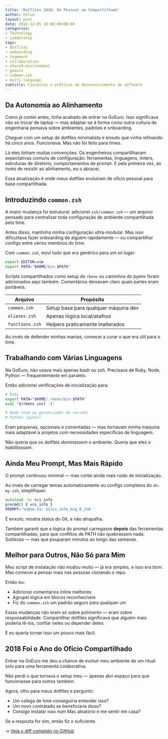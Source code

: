 ```yaml
---
title: 'Dotfiles 2018: Do Pessoal ao Compartilhado'
author: helio
layout: post
date: 2018-12-05 10:00:00+00:00
categories:
- Technology
- Leadership
tags:
- dotfiles
- onboarding
- teamwork
- collaboration
- shared-environment
- goeuro
- common-zsh
- multi-language
subtitle: Conceitos e práticas de desenvolvimento de software
---
```


## Da Autonomia ao Alinhamento

Como já contei antes, tinha acabado de entrar na GoEuro. Isso significava não só trocar de laptop — mas adaptar-se à forma como outra cultura de engenharia pensava sobre ambientes, padrões e onboarding.

Cheguei com um setup de dotfiles minimalista e enxuto que vinha refinando há cinco anos. Funcionava. Mas não foi feito para times.

Lá eles tinham muitas convenções. Os engenheiros compartilhavam expectativas comuns de configuração: ferramentas, linguagens, linters, estruturas de diretório, comportamentos de prompt. E pela primeira vez, ao invés de resistir ao alinhamento, eu o abracei.

Essa atualização é onde meus dotfiles evoluíram de ofício pessoal para base compartilhada.

## Introduzindo `common.zsh`

A maior mudança foi estrutural: adicionei `zsh/common.zsh` — um arquivo pensado para centralizar toda configuração de ambiente compartilhada pelo time.

Antes disso, mantinha minha configuração ultra-modular. Mas isso dificultava fazer onboarding de alguém rapidamente — ou compartilhar configs entre vários membros do time.

Com `common.zsh`, movi tudo que era genérico para um só lugar:

```zsh
export EDITOR=vim
export PATH="$HOME/bin:$PATH"
```

Scripts compartilhados como setup do `rbenv` ou caminhos do pyenv foram adicionados aqui também. Comentários deixavam claro quais partes eram portáveis.

| Arquivo         | Propósito                            |
| --------------- | ------------------------------------ |
| `common.zsh`    | Setup base para qualquer máquina dev |
| `aliases.zsh`   | Apenas lógica local/atalhos          |
| `functions.zsh` | Helpers praticamente inalterados     |

Ao invés de defender minhas manias, comecei a curar o que era útil para o time.

## Trabalhando com Várias Linguagens

Na GoEuro, não usava mais apenas bash ou zsh. Precisava de Ruby, Node, Python — frequentemente em paralelo.

Então adicionei verificações de inicialização para:

```zsh
# Ruby
export PATH="$HOME/.rbenv/bin:$PATH"
eval "$(rbenv init -)"

# Node (nvm ou gerenciador de versão)
# Python (pyenv)
```

Eram pequenas, opcionais e comentadas — mas tornavam minha máquina mais adaptável a projetos com necessidades específicas de linguagem.

Não queria que os dotfiles _dominassem_ o ambiente. Queria que eles o _habilitassem_.

## Ainda Meu Prompt, Mas Mais Rápido

O prompt continuou minimal — mas cortei ainda mais ruído de inicialização.

Ao invés de carregar temas automaticamente ou configs completos do `oh-my-zsh`, simplifiquei:

```zsh
autoload -Uz vcs_info
precmd() { vcs_info }
PROMPT='%n@%m %1~ ${vcs_info_msg_0_}%# '
```

É enxuto, mostra status do Git, e não atrapalha.

Também garanti que a lógica do prompt carregasse **depois** das ferramentas compartilhadas, para que conflitos de PATH não quebrassem nada. Sutilezas — mas que pouparam minutos ao longo das semanas.

## Melhor para Outros, Não Só para Mim

Meu script de instalação não mudou muito — já era simples, e isso era bom. Mas comecei a pensar mais nas pessoas clonando o repo.

Então eu:

- Adicionei comentários inline melhores
- Agrupei lógica em blocos reconhecíveis
- Fiz do `common.zsh` um padrão seguro para qualquer um

Essas mudanças não eram só sobre polimento — eram sobre responsabilidade. Compartilhar dotfiles significava que alguém mais poderia lê-los, confiar neles ou depender deles.

E eu queria tornar isso um pouco mais fácil.

## 2018 Foi o Ano do Ofício Compartilhado

Entrar na GoEuro me deu a chance de evoluir meu ambiente de um ritual solo para uma ferramenta colaborativa.

Não perdi o que tornava o setup meu — apenas abri espaço para que funcionasse para outros também.

Agora, olho para meus dotfiles e pergunto:

- Um colega de time conseguiria entender isso?
- Um novo contratado se beneficiaria disso?
- Consigo instalar isso num Mac aleatório e me sentir em casa?

Se a resposta for sim, então fiz o suficiente.

→ [Veja o diff completo no GitHub](https://github.com/helmedeiros/dotfiles/compare/5f3b4f4f5377e2354d0bc2d674d9a414e6bd3c58...8303f8a805e3713e44298b4b976d24cea964f4c8)

